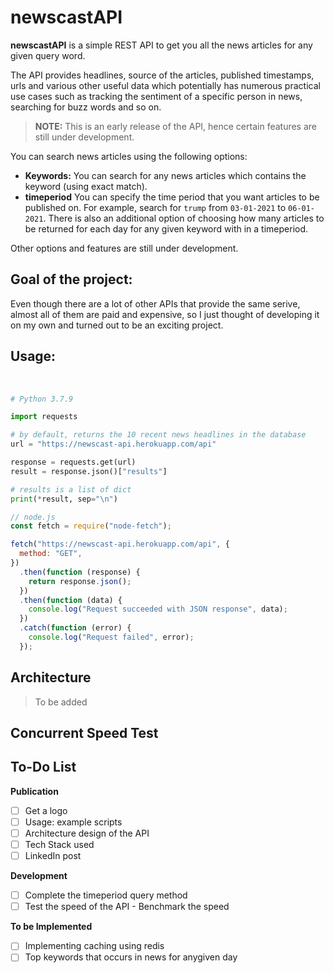 # **newscastAPI**

**newscastAPI** is a simple REST API to get you all the news articles for any given query word.

The API provides headlines, source of the articles, published timestamps, urls and various other useful data which potentially has numerous practical use cases such as tracking the sentiment of a specific person in news, searching for buzz words and so on.

> **NOTE:** This is an early release of the API, hence certain features are still under development.

You can search news articles using the following options:

- **Keywords:** You can search for any news articles which contains the keyword (using exact match).
- **timeperiod** You can specify the time period that you want articles to be published on. For example, search for `trump` from `03-01-2021` to `06-01-2021`. There is also an additional option of choosing how many articles to be returned for each day for any given keyword with in a timeperiod.

Other options and features are still under development.

## **Goal of the project:**

Even though there are a lot of other APIs that provide the same serive, almost all of them are paid and expensive, so I just thought of developing it on my own and turned out to be an exciting project.

## **Usage:**

<br/>

```python
# Python 3.7.9

import requests

# by default, returns the 10 recent news headlines in the database
url = "https://newscast-api.herokuapp.com/api"

response = requests.get(url)
result = response.json()["results"]

# results is a list of dict
print(*result, sep="\n")
```

```js
// node.js
const fetch = require("node-fetch");

fetch("https://newscast-api.herokuapp.com/api", {
  method: "GET",
})
  .then(function (response) {
    return response.json();
  })
  .then(function (data) {
    console.log("Request succeeded with JSON response", data);
  })
  .catch(function (error) {
    console.log("Request failed", error);
  });
```

## **Architecture**

> To be added

## **Concurrent Speed Test**

## **To-Do List**

**Publication**

- [ ] Get a logo
- [ ] Usage: example scripts
- [ ] Architecture design of the API
- [ ] Tech Stack used
- [ ] LinkedIn post

**Development**

- [ ] Complete the timeperiod query method
- [ ] Test the speed of the API - Benchmark the speed

**To be Implemented**

- [ ] Implementing caching using redis
- [ ] Top keywords that occurs in news for anygiven day
